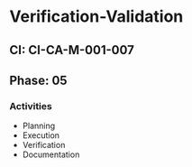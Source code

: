 # Verification-Validation

## CI: CI-CA-M-001-007
## Phase: 05

### Activities
- Planning
- Execution
- Verification
- Documentation
